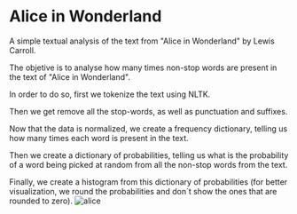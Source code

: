 # Alice in Wonderland
A simple textual analysis of the text from "Alice in Wonderland" by Lewis Carroll.

The objetive is to analyse how many times non-stop words are present in the text of "Alice in Wonderland".

In order to do so, first we tokenize the text using NLTK.

Then we get remove all the stop-words, as well as punctuation and suffixes.

Now that the data is normalized, we create a frequency dictionary, telling us how many times each word is present in the text.

Then we create a dictionary of probabilities, telling us what is the probability of a word being picked at random from all the non-stop words from the text.

Finally, we create a histogram from this dictionary of probabilities (for better visualization, we round the probabilities and don´t show the ones that are rounded to zero).
![alice](https://user-images.githubusercontent.com/112963325/197396369-ce5eaa41-b024-4af2-b258-4368d51f8f7e.png)
